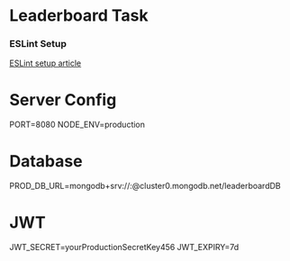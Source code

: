 # Leaderboard Task

### ESLint Setup

[ESLint setup article](https://medium.com/@sindhujad6/setting-up-eslint-and-prettier-in-a-node-js-project-f2577ee2126f)


# Server Config
PORT=8080
NODE_ENV=production

# Database
PROD_DB_URL=mongodb+srv://<username>:<password>@cluster0.mongodb.net/leaderboardDB

# JWT
JWT_SECRET=yourProductionSecretKey456
JWT_EXPIRY=7d

